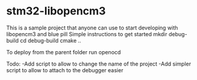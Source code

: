 # stm32-libopencm3
This is a sample project that anyone can use to start developing with libopencm3 and blue pill
Simple instructions to get started
mkdir debug-build
cd debug-build
cmake ..

To deploy from the parent folder run 
openocd

Todo:
-Add script to allow to change the name of the project
-Add simpler script to allow to attach to the debugger easier
